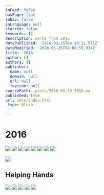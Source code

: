 ```yaml
---
inFeed: false
hasPage: true
inNav: false
inLanguage: null
starred: false
keywords: []
description: works from 2016
datePublished: '2016-03-25T04:10:11.571Z'
dateModified: '2016-03-25T04:08:55.934Z'
title: '2016 '
author: []
authors: []
publisher:
  name: null
  domain: null
  url: null
  favicon: null
sourcePath: _posts/2016-03-25-2016.md
published: true
url: 2016/index.html
_type: Blurb

---
```

# 2016
![](https://the-grid-user-content.s3-us-west-2.amazonaws.com/8006d867-32ff-468f-909a-e1caab9ca581.jpg)
![](https://the-grid-user-content.s3-us-west-2.amazonaws.com/17ff6c44-566b-4f1b-bef0-f0468afff296.jpg)
![](https://the-grid-user-content.s3-us-west-2.amazonaws.com/02fc5e1c-354e-43a2-a9f4-2c9b13ffa096.jpg)
![](https://the-grid-user-content.s3-us-west-2.amazonaws.com/79e36626-6c8a-45f6-a086-eb861b21a82b.jpg)
![](https://the-grid-user-content.s3-us-west-2.amazonaws.com/cf19bb62-71c4-449d-9602-0595dca98f3a.jpg)
![](https://the-grid-user-content.s3-us-west-2.amazonaws.com/4f84ea7a-35a5-4747-8196-0061cdd707d5.jpg)
![](https://the-grid-user-content.s3-us-west-2.amazonaws.com/9a824d1e-6b91-452b-9bcb-8bf75f1fe982.jpg)
![](https://the-grid-user-content.s3-us-west-2.amazonaws.com/84d66391-9e14-4fb1-9e12-fe300bda8ef2.jpg)

  
![](https://the-grid-user-content.s3-us-west-2.amazonaws.com/da301136-0222-4209-ae6b-d90448d66857.jpg)

##   

## Helping Hands
![](https://the-grid-user-content.s3-us-west-2.amazonaws.com/297a5677-3f28-4683-9a81-812fffc6b284.jpg)
![](https://the-grid-user-content.s3-us-west-2.amazonaws.com/e16071ac-ac46-4170-848b-6afc5e57363e.jpg)
![](https://the-grid-user-content.s3-us-west-2.amazonaws.com/5252a29d-1d54-4f0a-b55b-56cb331f1e68.jpg)
![](https://the-grid-user-content.s3-us-west-2.amazonaws.com/9c7b58d7-3f85-48f0-90e3-2afef37f0442.jpg)
![](https://the-grid-user-content.s3-us-west-2.amazonaws.com/a29455d3-d526-4a10-b3a4-be16ce5ceced.jpg)

#